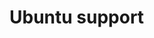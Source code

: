 # Ubuntu support

[.source]: https://www.linux-tips-and-tricks.de/en/raspibackupcategorye/633-raspibackup-ubuntu-support
[.source]: https://www.linux-tips-and-tricks.de/de/raspibackupcategoried/632-raspibackup-ubuntu-unterstuetzung
